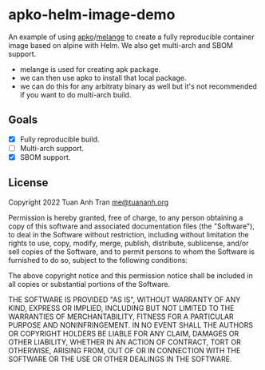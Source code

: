 # apko-helm-image-demo

An example of using [apko](https://github.com/chainguard-dev/apko)/[melange](https://github.com/chainguard-dev/melange) to create a fully reproducible container image based on alpine with Helm. We also get multi-arch and SBOM support.

- melange is used for creating apk package.
- we can then use apko to install that local package.
- we can do this for any arbitraty binary as well but it's not recommended if you want to do multi-arch build.

## Goals

- [x] Fully reproducible build.
- [ ] Multi-arch support.
- [x] SBOM support.

## License

Copyright 2022 Tuan Anh Tran <me@tuananh.org>

Permission is hereby granted, free of charge, to any person obtaining a copy of this software and associated documentation files (the "Software"), to deal in the Software without restriction, including without limitation the rights to use, copy, modify, merge, publish, distribute, sublicense, and/or sell copies of the Software, and to permit persons to whom the Software is furnished to do so, subject to the following conditions:

The above copyright notice and this permission notice shall be included in all copies or substantial portions of the Software.

THE SOFTWARE IS PROVIDED "AS IS", WITHOUT WARRANTY OF ANY KIND, EXPRESS OR IMPLIED, INCLUDING BUT NOT LIMITED TO THE WARRANTIES OF MERCHANTABILITY, FITNESS FOR A PARTICULAR PURPOSE AND NONINFRINGEMENT. IN NO EVENT SHALL THE AUTHORS OR COPYRIGHT HOLDERS BE LIABLE FOR ANY CLAIM, DAMAGES OR OTHER LIABILITY, WHETHER IN AN ACTION OF CONTRACT, TORT OR OTHERWISE, ARISING FROM, OUT OF OR IN CONNECTION WITH THE SOFTWARE OR THE USE OR OTHER DEALINGS IN THE SOFTWARE.